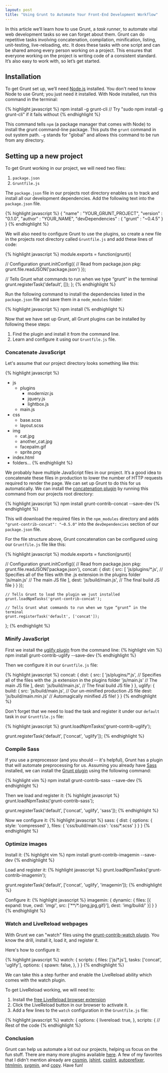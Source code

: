 ```yaml
---
layout: post
title: "Using Grunt to Automate Your Front-End Development Workflow"
---
```


In this article we’ll learn how to use Grunt, a _task runner_, to automate vital web development tasks so we can forget about them. Grunt can do repetitive tasks involving concatenation, compilation, minification, listing, unit-testing, live-reloading, etc. It does these tasks with one script and can be shared among every person working on a project. This ensures that everyone working on the project is writing code of a consistent standard. It’s also easy to work with, so let’s get started.

## Installation

To get Grunt set up, we’ll need [Node.js](http://nodejs.org) installed. You don't need to know Node to use Grunt; you just need it installed. With Node installed, run this command in the terminal:

{% highlight javascript %}
  npm install -g grunt-cli // Try "sudo npm install -g grunt-cli" if it fails without
{% endhighlight %}

This command tells `npm` (a package manager that comes with Node) to install the grunt command-line package. This puts the `grunt` command in out system path. `-g` stands for "global" and allows this command to be run from any directory.

## Setting up a new project

To get Grunt working in our project, we will need two files:

1. `package.json`
2. `Gruntfile.js`

The `package.json` file in our projects root directory enables us to track and install all our development dependencies. Add the following text into the `package.json` file.

{% highlight javascript %}
{
  "name" : "YOUR_GRUNT_PROJECT",
  "version" : "0.1.0",
  "author" : "YOUR_NAME",
  "devDependencies" : {
    "grunt" :  "~0.4.5"
  }
}
{% endhighlight %}

We will also need to configure Grunt to use the plugins, so create a new file in the projects root directory called `Gruntfile.js` and add these lines of code:

{% highlight javascript %}
module.exports = function(grunt){

  // Configuration
  grunt.initConfig({
    // Read from package.json
    pkg: grunt.file.readJSON('package.json')
  });

  // Tells Grunt what commands to run when we type “grunt” in the terminal
  grunt.registerTask('default', []);
};
{% endhighlight %}

Run the following command to install the dependencies listed in the `package.json` file and save them in a `node_modules` folder:

{% highlight javascript %}
npm install
{% endhighlight %}

Now that we have set up Grunt, all Grunt plugins can be installed by following these steps:

1. Find the plugin and install it from the command line.
2. Learn and configure it using our `Gruntfile.js` file.

### Concatenate JavaScript

Let's assume that our project directory looks something like this:

{% highlight javascript %}
- js
  - plugins
    - modernizr.js
    - jquery.js
    - lightbox.js
  - main.js
- css
  - base.scss
  - layout.scss
- img
  - cat.jpg
  - another_cat.jpg
  - facepalm.gif
  - sprite.png
- index.html
- folders...
{% endhighlight %}

We probably have multiple JavaScript files in our project. It’s a good idea to concatenate these files in production to lower the number of HTTP requests required to render the page. We can set up Grunt to do this for us automatically. We can install the [concatenation plugin](https://github.com/gruntjs/grunt-contrib-concat) by running this command from our projects root directory:

{% highlight javascript %}
npm install grunt-contrib-concat --save-dev
{% endhighlight %}

This will download the required files in the `npm_modules` directory and adds `"grunt-contrib-concat": "~0.5.0"` into the `devDependencies` section of our `package.json` file.

For the file structure above, Grunt concatenation can be configured using our `Gruntfile.js` file like this:

{% highlight javascript %}
module.exports = function(grunt){

  // Configuration
  grunt.initConfig({
    // Read from package.json
    pkg: grunt.file.readJSON('package.json'),
    concat: {
      dist: {
        src: [
        'js/plugins/*.js', // Specifies all of the files with the .js extension in the plugins folder
        'js/main.js'  // The main JS file
        ],
        dest: 'js/build/main.js', // The final build JS file
      }
    }
    });

    // Tells Grunt to load the plugin we just installed
    grunt.loadNpmTasks('grunt-contrib-concat');

    // Tells Grunt what commands to run when we type “grunt” in the terminal
    grunt.registerTask('default', ['concat']);
};
{% endhighlight %}


### Minify JavaScript

First we install the [uglify plugin](https://github.com/gruntjs/grunt-contrib-uglify) from the command line:
{% highlight vim %}
npm install grunt-contrib-uglify --save-dev
{% endhighlight %}

Then we configure it in our `Gruntfile.js` file:

{% highlight javascript %}
concat: {
  dist: {
    src: [
    'js/plugins/*.js', // Specifies all of the files with the .js extension in the plugins folder
    'js/main.js'  // The main JS file
    ],
    dest: 'js/build/main.js', // The final build JS file
  }
},
uglify: {
  build: {
    src: 'js/build/main.js', // Our un-minified production JS file
    dest: 'js/build/main.min.js' // Automagically minified JS file!
  }
}
{% endhighlight %}

Don't forget that we need to load the task and register it under our `default` task in our `Gruntfile.js` file:

{% highlight javascript %}
grunt.loadNpmTasks('grunt-contrib-uglify');

grunt.registerTask('default', ['concat', 'uglify']);
{% endhighlight %}


### Compile Sass

If you use a preprocessor (and you should -- it's helpful), Grunt has a plugin that will automate preprocessing for us. Assuming you already have [Sass](http://sass-lang.com/) installed, we can install the [Grunt plugin](https://github.com/gruntjs/grunt-contrib-sass) using the following command:

{% highlight vim %}
npm install grunt-contrib-sass --save-dev
{% endhighlight %}

Then we load and register it:
{% highlight javascript %}
grunt.loadNpmTasks('grunt-contrib-sass');

grunt.registerTask('default', ['concat', 'uglify', 'sass']);
{% endhighlight %}

Now we configure it:
{% highlight javascript %}
sass: {
  dist: {
    options: {
      style: 'compressed'
      },
      files: {
        'css/build/main.css': 'css/*.scss'
      }
    }
  }
{% endhighlight %}


### Optimize images

Install it:
{% highlight vim %}
npm install grunt-contrib-imagemin --save-dev
{% endhighlight %}

Load and register it:
{% highlight javascript %}
grunt.loadNpmTasks('grunt-contrib-imagemin');

grunt.registerTask('default', ['concat', 'uglify', 'imagemin']);
{% endhighlight %}

Configure it:
{% highlight javascript %}
imagemin: {
  dynamic: {
    files: [{
      expand: true,
      cwd: 'img/',
      src: ['**/*.{png,jpg,gif}'],
      dest: 'img/build/'
      }]
    }
  }
{% endhighlight %}

### Watch and LiveReload webpages

With Grunt we can "watch" files using the [grunt-contrib-watch plugin](https://github.com/gruntjs/grunt-contrib-watch).
You know the drill, install it, load it, and register it.

Here's how to configure it:

{% highlight javascript %}
watch: {
  scripts: {
    files: ['js/*.js'],
    tasks: ['concat', 'uglify'],
    options: {
      spawn: false,
      },
    }
  }
{% endhighlight %}

We can take this a step further and enable the LiveReload ability which comes with the watch plugin.

To get LiveReload working, we will need to:

1. Install the [free LiveReload browser extension](http://feedback.livereload.com/knowledgebase/articles/86242-how-do-i-install-and-use-the-browser-extensions)
2. Click the LiveReload button in our browser to activate it.
3. Add a few lines to the `watch` configuration in the `Gruntfile.js` file:

{% highlight javascript %}
watch: {
  options: {
    livereload: true,
    },
    scripts: {
      // Rest of the code
{% endhighlight %}

### Conclusion

Grunt can help us automate a lot out our projects, helping us focus on the fun stuff. There are many more plugins available [here](http://gruntjs.com/plugins). A few of my favorites that I didn't mention already are [cssmin](https://github.com/gruntjs/grunt-contrib-cssmin), [jshint](https://github.com/gruntjs/grunt-contrib-jshint), [csslint](https://github.com/gruntjs/grunt-contrib-csslint), [autoprefixer](https://github.com/nDmitry/grunt-autoprefixer), [htmlmin](https://github.com/gruntjs/grunt-contrib-htmlmin), [svgmin](https://github.com/sindresorhus/grunt-svgmin), and [copy](https://github.com/gruntjs/grunt-contrib-copy). Have fun!

